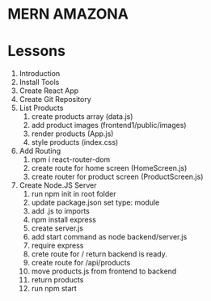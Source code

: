 # MERN AMAZONA

# Lessons

1. Introduction
2. Install Tools
3. Create React App
4. Create Git Repository
5. List Products
   1. create products array (data.js)
   2. add product images (frontend1/public/images)
   3. render products (App.js)
   4. style products (index.css)
6. Add Routing
   1. npm i react-router-dom
   2. create route for home screen (HomeScreen.js)
   3. create router for product screen (ProductScreen.js)
7. Create Node.JS Server
   1. run npm init in root folder
   2. update package.json set type: module
   3. add .js to imports
   4. npm install express
   5. create server.js
   6. add start command as node backend/server.js
   7. require express
   8. crete route for / return backend is ready.
   9. create route for /api/products
   10. move products.js from frontend to backend
   11. return products
   12. run npm start
